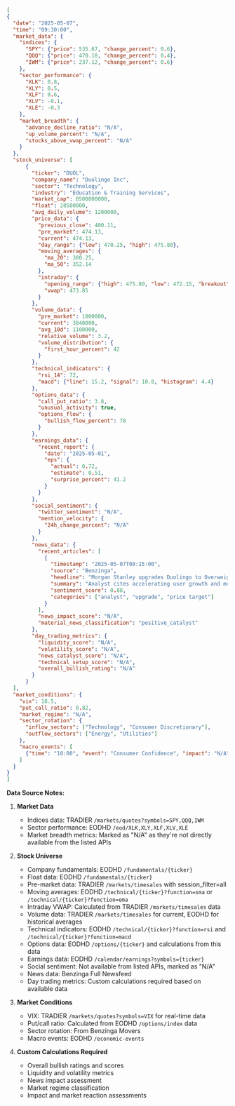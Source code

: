 ```json
[
{
  "date": "2025-05-07",
  "time": "09:30:00",
  "market_data": {
    "indices": {
      "SPY": {"price": 535.67, "change_percent": 0.6},
      "QQQ": {"price": 470.18, "change_percent": 0.4},
      "IWM": {"price": 237.12, "change_percent": 0.6}
    },
    "sector_performance": {
      "XLK": 0.8,
      "XLY": 0.5,
      "XLF": 0.6,
      "XLV": -0.1,
      "XLE": -0.3
    },
    "market_breadth": {
      "advance_decline_ratio": "N/A",
      "up_volume_percent": "N/A",
      "stocks_above_vwap_percent": "N/A"
    }
  },
  "stock_universe": [
      {
        "ticker": "DUOL",
        "company_name": "Duolingo Inc",
        "sector": "Technology",
        "industry": "Education & Training Services",
        "market_cap": 8500000000,
        "float": 28500000,
        "avg_daily_volume": 1200000,
        "price_data": {
          "previous_close": 400.11,
          "pre_market": 474.13,
          "current": 474.13,
          "day_range": {"low": 470.25, "high": 475.80},
          "moving_averages": {
            "ma_20": 380.25,
            "ma_50": 352.14
          },
          "intraday": {
            "opening_range": {"high": 475.80, "low": 472.15, "breakout": true},
            "vwap": 473.85
          }
        },
        "volume_data": {
          "pre_market": 1800000,
          "current": 3840000,
          "avg_10d": 1100000,
          "relative_volume": 3.2,
          "volume_distribution": {
            "first_hour_percent": 42
          }
        },
        "technical_indicators": {
          "rsi_14": 72,
          "macd": {"line": 15.2, "signal": 10.8, "histogram": 4.4}
        },
        "options_data": {
          "call_put_ratio": 3.8,
          "unusual_activity": true,
          "options_flow": {
            "bullish_flow_percent": 78
          }
        },
        "earnings_data": {
          "recent_report": {
            "date": "2025-05-01",
            "eps": {
              "actual": 0.72,
              "estimate": 0.51,
              "surprise_percent": 41.2
            }
          }
        },
        "social_sentiment": {
          "twitter_sentiment": "N/A",
          "mention_velocity": {
            "24h_change_percent": "N/A"
          }
        },
        "news_data": {
          "recent_articles": [
            {
              "timestamp": "2025-05-07T08:15:00",
              "source": "Benzinga",
              "headline": "Morgan Stanley upgrades Duolingo to Overweight, sets $520 price target",
              "summary": "Analyst cites accelerating user growth and monetization improvements",
              "sentiment_score": 0.88,
              "categories": ["analyst", "upgrade", "price target"]
            }
          ],
          "news_impact_score": "N/A",
          "material_news_classification": "positive_catalyst"
        },
        "day_trading_metrics": {
          "liquidity_score": "N/A",
          "volatility_score": "N/A",
          "news_catalyst_score": "N/A",
          "technical_setup_score": "N/A",
          "overall_bullish_rating": "N/A"
        }
      }
  ],
  "market_conditions": {
    "vix": 18.5,
    "put_call_ratio": 0.82,
    "market_regime": "N/A",
    "sector_rotation": {
      "inflow_sectors": ["Technology", "Consumer Discretionary"],
      "outflow_sectors": ["Energy", "Utilities"]
    },
    "macro_events": [
      {"time": "10:00", "event": "Consumer Confidence", "impact": "N/A", "market_reaction": "N/A"}
    ]
  }
}
]
```

**Data Source Notes:**

1. **Market Data**
   - Indices data: TRADIER `/markets/quotes?symbols=SPY,QQQ,IWM`
   - Sector performance: EODHD `/eod/XLK,XLY,XLF,XLV,XLE`
   - Market breadth metrics: Marked as "N/A" as they're not directly available from the listed APIs

2. **Stock Universe**
   - Company fundamentals: EODHD `/fundamentals/{ticker}`
   - Float data: EODHD `/fundamentals/{ticker}`
   - Pre-market data: TRADIER `/markets/timesales` with session_filter=all
   - Moving averages: EODHD `/technical/{ticker}?function=sma` or `/technical/{ticker}?function=ema`
   - Intraday VWAP: Calculated from TRADIER `/markets/timesales` data
   - Volume data: TRADIER `/markets/timesales` for current, EODHD for historical averages
   - Technical indicators: EODHD `/technical/{ticker}?function=rsi` and `/technical/{ticker}?function=macd`
   - Options data: EODHD `/options/{ticker}` and calculations from this data
   - Earnings data: EODHD `/calendar/earnings?symbols={ticker}`
   - Social sentiment: Not available from listed APIs, marked as "N/A"
   - News data: Benzinga Full Newsfeed
   - Day trading metrics: Custom calculations required based on available data

3. **Market Conditions**
   - VIX: TRADIER `/markets/quotes?symbols=VIX` for real-time data
   - Put/call ratio: Calculated from EODHD `/options/index` data
   - Sector rotation: From Benzinga Movers
   - Macro events: EODHD `/economic-events`

4. **Custom Calculations Required**
   - Overall bullish ratings and scores
   - Liquidity and volatility metrics 
   - News impact assessment
   - Market regime classification
   - Impact and market reaction assessments
